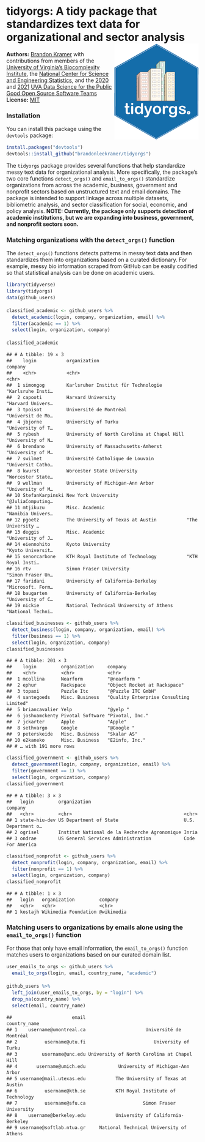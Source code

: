 
# tidyorgs: A tidy package that standardizes text data for organizational and sector analysis <img src="man/figures/tidyorgs_logo.png" align="right" height="250" />

**Authors:** [Brandon Kramer](https://www.brandonleekramer.com/) with
contributions from members of the [University of Virginia’s
Biocomplexity
Institute](https://biocomplexity.virginia.edu/institute/divisions/social-and-decision-analytics),
the [National Center for Science and Engineering
Statistics](https://www.nsf.gov/statistics/), and the
[2020](https://dspg-young-scholars-program.github.io/dspg20oss/team/?dspg)
and [2021](https://dspgtools.shinyapps.io/dspg21oss/) [UVA Data Science
for the Public Good Open Source Software
Teams](https://biocomplexity.virginia.edu/institute/divisions/social-and-decision-analytics/dspg)<br/>
**License:** [MIT](https://opensource.org/licenses/MIT)<br/>

### Installation

You can install this package using the `devtools` package:

``` r
install.packages("devtools")
devtools::install_github("brandonleekramer/tidyorgs") 
```

The `tidyorgs` package provides several functions that help standardize
messy text data for organizational analysis. More specifically, the
package’s two core functions `detect_orgs()` and `email_to_orgs()`
standardize organizations from across the academic, business, government
and nonprofit sectors based on unstructured text and email domains. The
package is intended to support linkage across multiple datasets,
bibliometric analysis, and sector classification for social, economic,
and policy analysis. **NOTE: Currently, the package only supports
detection of academic institutions, but we are expanding into business,
government, and nonprofit sectors soon.**

### Matching organizations with the `detect_orgs()` function

The `detect_orgs()` functions detects patterns in messy text data and
then standardizes them into organizations based on a curated dictionary.
For example, messy bio information scraped from GitHub can be easily
codified so that statistical analysis can be done on academic users.

``` r
library(tidyverse)
library(tidyorgs)
data(github_users)

classified_academic <- github_users %>%
  detect_academic(login, company, organization, email) %>% 
  filter(academic == 1) %>% 
  select(login, organization, company) 

classified_academic
```

    ## # A tibble: 19 × 3
    ##    login           organization                                company          
    ##    <chr>           <chr>                                       <chr>            
    ##  1 simongog        Karlsruher Institut für Technologie         "Karlsruhe Insti…
    ##  2 capooti         Harvard University                          "Harvard Univers…
    ##  3 tpoisot         Université de Montréal                      "Universit de Mo…
    ##  4 jbjorne         University of Turku                         "University of T…
    ##  5 rybesh          University of North Carolina at Chapel Hill "University of N…
    ##  6 brendano        University of Massachusetts-Amherst         "University of M…
    ##  7 swilmet         Université Catholique de Louvain            "Universit Catho…
    ##  8 kwurst          Worcester State University                  "Worcester State…
    ##  9 wellman         University of Michigan-Ann Arbor            "University of M…
    ## 10 StefanKarpinski New York University                         "@JuliaComputing…
    ## 11 mtjikuzu        Misc. Academic                              "Namibia Univers…
    ## 12 pgoetz          The University of Texas at Austin           "The University …
    ## 13 deggis          Misc. Academic                              "University of J…
    ## 14 eiennohito      Kyoto University                            "Kyoto Universit…
    ## 15 senorcarbone    KTH Royal Institute of Technology           "KTH Royal Insti…
    ## 16 rtv             Simon Fraser University                     "Simon Fraser Un…
    ## 17 faridani        University of California-Berkeley           "Microsoft. Form…
    ## 18 baugarten       University of California-Berkeley           "University of C…
    ## 19 nickie          National Technical University of Athens     "National Techni…

``` r
classified_businesses <- github_users %>%
  detect_business(login, company, organization, email) %>% 
  filter(business == 1) %>%
  select(login, organization, company)
classified_businesses
```

    ## # A tibble: 201 × 3
    ##    login         organization     company                                
    ##    <chr>         <chr>            <chr>                                  
    ##  1 mcollina      Nearform         "@nearform "                           
    ##  2 ephur         Rackspace        "Object Rocket at Rackspace"           
    ##  3 topaxi        Puzzle Itc       "@Puzzle ITC GmbH"                     
    ##  4 santegoeds    Misc. Business   "Quality Enterprise Consulting Limited"
    ##  5 briancavalier Yelp             "@yelp "                               
    ##  6 joshuamckenty Pivotal Software "Pivotal, Inc."                        
    ##  7 jckarter      Apple            "Apple"                                
    ##  8 sethvargo     Google           "@Google "                             
    ##  9 peterskeide   Misc. Business   "Skalar AS"                            
    ## 10 e2kaneko      Misc. Business   "E2info, Inc."                         
    ## # … with 191 more rows

``` r
classified_government <- github_users %>%
  detect_government(login, company, organization, email) %>% 
  filter(government == 1) %>% 
  select(login, organization, company)
classified_government
```

    ## # A tibble: 3 × 3
    ##   login         organization                                  company           
    ##   <chr>         <chr>                                         <chr>             
    ## 1 state-hiu-dev US Department of State                        U.S. Department o…
    ## 2 ogrisel       Institut National de la Recherche Agronomique Inria             
    ## 3 ondrae        US General Services Administration            Code For America

``` r
classified_nonprofit <- github_users %>%
  detect_nonprofit(login, company, organization, email) %>% 
  filter(nonprofit == 1) %>% 
  select(login, organization, company)
classified_nonprofit
```

    ## # A tibble: 1 × 3
    ##   login   organization         company   
    ##   <chr>   <chr>                <chr>     
    ## 1 kostajh Wikimedia Foundation @wikimedia

### Matching users to organizations by emails alone using the `email_to_orgs()` function

For those that only have email information, the `email_to_orgs()`
function matches users to organizations based on our curated domain
list.

``` r
user_emails_to_orgs <- github_users %>%
  email_to_orgs(login, email, country_name, "academic") 

github_users %>% 
  left_join(user_emails_to_orgs, by = "login") %>% 
  drop_na(country_name) %>% 
  select(email, country_name)
```

    ##                      email                                country_name
    ## 1    username@umontreal.ca                      Université de Montréal
    ## 2          username@utu.fi                         University of Turku
    ## 3         username@unc.edu University of North Carolina at Chapel Hill
    ## 4       username@umich.edu            University of Michigan-Ann Arbor
    ## 5 username@mail.utexas.edu           The University of Texas at Austin
    ## 6          username@kth.se           KTH Royal Institute of Technology
    ## 7          username@sfu.ca                     Simon Fraser University
    ## 8    username@berkeley.edu           University of California-Berkeley
    ## 9 username@softlab.ntua.gr     National Technical University of Athens
